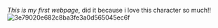 *This is my first webpage*, did it because i love this character so much!!![3e79020e682c8ba3fe3a0d565045ec6f](https://github.com/user-attachments/assets/27cff681-ac79-4876-b877-d017a2d55857)
